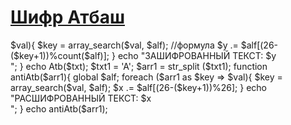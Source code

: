 <a href="https://ru.wikipedia.org/wiki/%D0%90%D1%82%D0%B1%D0%B0%D1%88"><h1>Шифр Атбаш</h1></a>
<?php

$alf = range('A','Z');
$word = "MESSAGE";
$txt = str_split($word);
function Atb($txt){
	global $alf;
 foreach ($txt as $key => $val){
  $key = array_search($val, $alf);
     //формула
   $y .= $alf[(26-($key+1))%count($alf)]; 
  }
  echo "ЗАШИФРОВАННЫЙ ТЕКСТ: $y <br/>"; 
}
echo Atb($txt);

$txt1 = 'A';
$arr1 = str_split ($txt1);
function antiAtb($arr1){
		global $alf;
  foreach ($arr1 as $key => $val){
 $key = array_search($val, $alf);
   $x .= $alf[(26-($key+1))%26]; 
   }
  echo "РАСШИФРОВАННЫЙ ТЕКСТ: $x <br/>"; 
}
 echo antiAtb($arr1);
